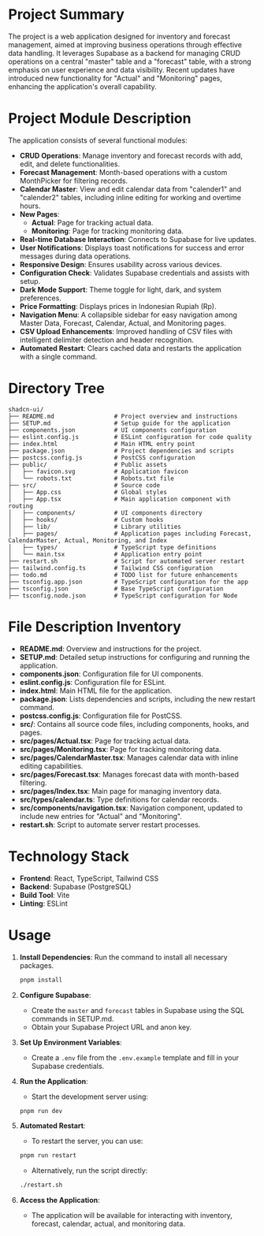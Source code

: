 # Project Summary
The project is a web application designed for inventory and forecast management, aimed at improving business operations through effective data handling. It leverages Supabase as a backend for managing CRUD operations on a central "master" table and a "forecast" table, with a strong emphasis on user experience and data visibility. Recent updates have introduced new functionality for "Actual" and "Monitoring" pages, enhancing the application's overall capability.

# Project Module Description
The application consists of several functional modules:
- **CRUD Operations**: Manage inventory and forecast records with add, edit, and delete functionalities.
- **Forecast Management**: Month-based operations with a custom MonthPicker for filtering records.
- **Calendar Master**: View and edit calendar data from "calender1" and "calender2" tables, including inline editing for working and overtime hours.
- **New Pages**: 
  - **Actual**: Page for tracking actual data.
  - **Monitoring**: Page for tracking monitoring data.
- **Real-time Database Interaction**: Connects to Supabase for live updates.
- **User Notifications**: Displays toast notifications for success and error messages during data operations.
- **Responsive Design**: Ensures usability across various devices.
- **Configuration Check**: Validates Supabase credentials and assists with setup.
- **Dark Mode Support**: Theme toggle for light, dark, and system preferences.
- **Price Formatting**: Displays prices in Indonesian Rupiah (Rp).
- **Navigation Menu**: A collapsible sidebar for easy navigation among Master Data, Forecast, Calendar, Actual, and Monitoring pages.
- **CSV Upload Enhancements**: Improved handling of CSV files with intelligent delimiter detection and header recognition.
- **Automated Restart**: Clears cached data and restarts the application with a single command.

# Directory Tree
```
shadcn-ui/
├── README.md                 # Project overview and instructions
├── SETUP.md                  # Setup guide for the application
├── components.json           # UI components configuration
├── eslint.config.js          # ESLint configuration for code quality
├── index.html                # Main HTML entry point
├── package.json              # Project dependencies and scripts
├── postcss.config.js         # PostCSS configuration
├── public/                   # Public assets
│   ├── favicon.svg           # Application favicon
│   └── robots.txt            # Robots.txt file
├── src/                      # Source code
│   ├── App.css               # Global styles
│   ├── App.tsx               # Main application component with routing
│   ├── components/           # UI components directory
│   ├── hooks/                # Custom hooks
│   ├── lib/                  # Library utilities
│   ├── pages/                # Application pages including Forecast, CalendarMaster, Actual, Monitoring, and Index
│   ├── types/                # TypeScript type definitions
│   └── main.tsx              # Application entry point
├── restart.sh                # Script for automated server restart
├── tailwind.config.ts        # Tailwind CSS configuration
├── todo.md                   # TODO list for future enhancements
├── tsconfig.app.json         # TypeScript configuration for the app
├── tsconfig.json             # Base TypeScript configuration
├── tsconfig.node.json        # TypeScript configuration for Node
```

# File Description Inventory
- **README.md**: Overview and instructions for the project.
- **SETUP.md**: Detailed setup instructions for configuring and running the application.
- **components.json**: Configuration file for UI components.
- **eslint.config.js**: Configuration file for ESLint.
- **index.html**: Main HTML file for the application.
- **package.json**: Lists dependencies and scripts, including the new restart command.
- **postcss.config.js**: Configuration file for PostCSS.
- **src/**: Contains all source code files, including components, hooks, and pages.
- **src/pages/Actual.tsx**: Page for tracking actual data.
- **src/pages/Monitoring.tsx**: Page for tracking monitoring data.
- **src/pages/CalendarMaster.tsx**: Manages calendar data with inline editing capabilities.
- **src/pages/Forecast.tsx**: Manages forecast data with month-based filtering.
- **src/pages/Index.tsx**: Main page for managing inventory data.
- **src/types/calendar.ts**: Type definitions for calendar records.
- **src/components/navigation.tsx**: Navigation component, updated to include new entries for "Actual" and "Monitoring".
- **restart.sh**: Script to automate server restart processes.

# Technology Stack
- **Frontend**: React, TypeScript, Tailwind CSS
- **Backend**: Supabase (PostgreSQL)
- **Build Tool**: Vite
- **Linting**: ESLint

# Usage
1. **Install Dependencies**: Run the command to install all necessary packages.
   ```bash
   pnpm install
   ```

2. **Configure Supabase**: 
   - Create the `master` and `forecast` tables in Supabase using the SQL commands in SETUP.md.
   - Obtain your Supabase Project URL and anon key.

3. **Set Up Environment Variables**: 
   - Create a `.env` file from the `.env.example` template and fill in your Supabase credentials.

4. **Run the Application**: 
   - Start the development server using:
   ```bash
   pnpm run dev
   ```

5. **Automated Restart**: 
   - To restart the server, you can use:
   ```bash
   pnpm run restart
   ```
   - Alternatively, run the script directly:
   ```bash
   ./restart.sh
   ```

6. **Access the Application**: 
   - The application will be available for interacting with inventory, forecast, calendar, actual, and monitoring data.
